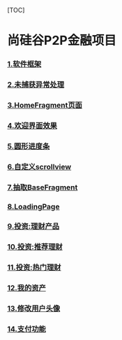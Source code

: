 [TOC]

# 尚硅谷P2P金融项目
### [1.软件框架](markdown_note/readme_01.md)
### [2.未捕获异常处理](markdown_note/readme_02.md)

### [3.HomeFragment页面](markdown_note/readme_03.md)
### [4.欢迎界面效果](markdown_note/readme_04.md)
### [5.圆形进度条](markdown_note/readme_05.md)
### [6.自定义scrollview](markdown_note/readme_06.md)

### [7.抽取BaseFragment](markdown_note/readme_07.md)


### [8.LoadingPage](markdown_note/readme_08.md)
### [9.投资:理财产品](markdown_note/readme_09.md)
### [10.投资:推荐理财](markdown_note/readme_10.md)
### [11.投资:热门理财](markdown_note/readme_11.md)
### [12.我的资产](markdown_note/readme_12.md)
### [13.修改用户头像](markdown_note/readme_13.md)
### [14.支付功能](markdown_note/readme_14.md)
